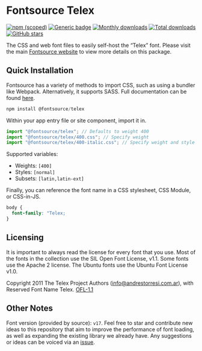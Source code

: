 # Fontsource Telex

[![npm (scoped)](https://img.shields.io/npm/v/@fontsource/telex?color=brightgreen)](https://www.npmjs.com/package/@fontsource/telex) [![Generic badge](https://img.shields.io/badge/fontsource-passing-brightgreen)](https://github.com/fontsource/fontsource) [![Monthly downloads](https://badgen.net/npm/dm/@fontsource/telex)](https://github.com/fontsource/fontsource) [![Total downloads](https://badgen.net/npm/dt/@fontsource/telex)](https://github.com/fontsource/fontsource) [![GitHub stars](https://img.shields.io/github/stars/fontsource/fontsource.svg?style=social&label=Star)](https://github.com/fontsource/fontsource/stargazers)

The CSS and web font files to easily self-host the “Telex” font. Please visit the main [Fontsource website](https://fontsource.org/fonts/telex) to view more details on this package.

## Quick Installation

Fontsource has a variety of methods to import CSS, such as using a bundler like Webpack. Alternatively, it supports SASS. Full documentation can be found [here](https://fontsource.org/docs/introduction).

```javascript
npm install @fontsource/telex
```

Within your app entry file or site component, import it in.

```javascript
import "@fontsource/telex"; // Defaults to weight 400
import "@fontsource/telex/400.css"; // Specify weight
import "@fontsource/telex/400-italic.css"; // Specify weight and style

```

Supported variables:
- Weights: `[400]`
- Styles: `[normal]`
- Subsets: `[latin,latin-ext]`

Finally, you can reference the font name in a CSS stylesheet, CSS Module, or CSS-in-JS.

```css
body {
  font-family: "Telex;
}
```

## Licensing
It is important to always read the license for every font that you use.
Most of the fonts in the collection use the SIL Open Font License, v1.1. Some fonts use the Apache 2 license. The Ubuntu fonts use the Ubuntu Font License v1.0.

Copyright 2011 The Telex Project Authors (info@andrestorresi.com.ar), with Reserved Font Name Telex.
[OFL-1.1](http://scripts.sil.org/OFL)

## Other Notes
Font version (provided by source): `v17`.
Feel free to star and contribute new ideas to this repository that aim to improve the performance of font loading, as well as expanding the existing library we already have. Any suggestions or ideas can be voiced via an [issue](https://github.com/fontsource/fontsource/issues).